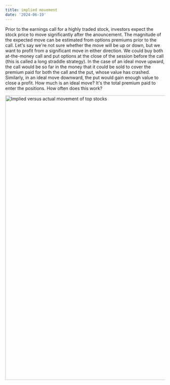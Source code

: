 ```yaml
---
title: implied movement
date: '2024-06-19'
---
```


<script>
   import EarningsImpliedMovement from "$lib/assets/media/earnings_implied_movement.png"
</script>

Prior to the earnings call for a highly traded stock, investors expect the stock price to move significantly after the anouncement. The magnitude of the expected move can be estimated from options premiums prior to the call. Let's say we're not sure whether the move will be up or down, but we want to profit from a significant move in either direction. We could buy both at-the-money call and put options at the close of the session before the call (this is called a long straddle strategy). In the case of an ideal move upward, the call would be so far in the money that it could be sold to cover the premium paid for both the call and the put, whose value has crashed. Similarly, in an ideal move downward, the put would gain enough value to close a profit. How much is an ideal move? It's the total premium paid to enter the positions. How often does this work?

<img src={EarningsImpliedMovement} alt="Implied versus actual movement of top stocks" width="900"/>
